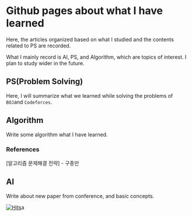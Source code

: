# Github pages about what I have learned

Here, the articles organized based on what I studied and the contents related to PS are recorded.

What I mainly record is AI, PS, and Algorithm, which are topics of interest. I plan to study wider in the future.

## PS(Problem Solving)
Here, I will summarize what we learned while solving the problems of `BOJ`and `Codeforces`.

## Algorithm
Write some algorithm what I have learned.

### References
[알고리즘 문제해결 전략] - 구종만

## AI
Write about new paper from conference, and basic concepts.

[![Hits](https://hits.seeyoufarm.com/api/count/incr/badge.svg?url=https%3A%2F%2Fkillerwhale0917.github.io&count_bg=%2379C83D&title_bg=%23555555&icon=&icon_color=%23E7E7E7&title=hits&edge_flat=false)](https://hits.seeyoufarm.com)a
